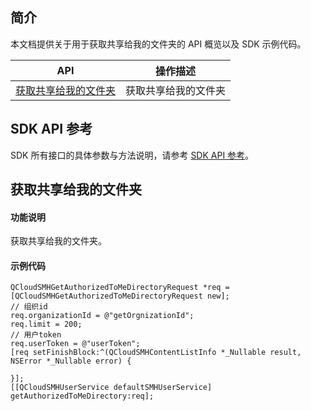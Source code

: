 ## 简介

本文档提供关于用于获取共享给我的文件夹的 API 概览以及 SDK 示例代码。

| API                                                          | 操作描述                         |
| ------------------------------------------------------------ | -------------------------------- |
| [获取共享给我的文件夹](https://cloud.tencent.com/document/product/1339/71304) |获取共享给我的文件夹   |

## SDK API 参考

SDK 所有接口的具体参数与方法说明，请参考 [SDK API 参考](https://smh-sdk-doc-1253960454.cos.ap-guangzhou.myqcloud.com/ios_api_doc/html/index.html)。

## 获取共享给我的文件夹

#### 功能说明

获取共享给我的文件夹。

#### 示例代码

```
QCloudSMHGetAuthorizedToMeDirectoryRequest *req = [QCloudSMHGetAuthorizedToMeDirectoryRequest new];
// 组织id
req.organizationId = @"getOrgnizationId";
req.limit = 200;
// 用户token
req.userToken = @"userToken";
[req setFinishBlock:^(QCloudSMHContentListInfo *_Nullable result, NSError *_Nullable error) {
    
}];
[[QCloudSMHUserService defaultSMHUserService] getAuthorizedToMeDirectory:req];
```